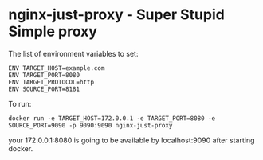 # nginx-just-proxy - Super Stupid Simple proxy

The list of environment variables to set:
```
ENV TARGET_HOST=example.com
ENV TARGET_PORT=8080
ENV TARGET_PROTOCOL=http
ENV SOURCE_PORT=8181
```

To run:
```commandline
docker run -e TARGET_HOST=172.0.0.1 -e TARGET_PORT=8080 -e SOURCE_PORT=9090 -p 9090:9090 nginx-just-proxy
```
your 172.0.0.1:8080 is going to be available by localhost:9090 after starting docker.
